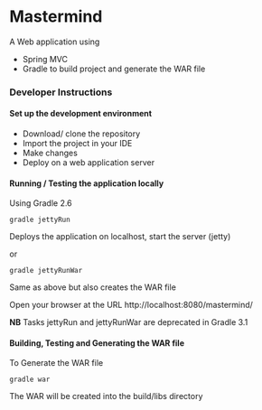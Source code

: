 Mastermind
=================

A Web application using
- Spring MVC
- Gradle to build project and generate the WAR file

### Developer Instructions

#### Set up the development environment
- Download/ clone the repository
- Import the project in your IDE
- Make changes
- Deploy on a web application server



#### Running / Testing the application locally

Using Gradle 2.6
```
gradle jettyRun
```
Deploys the application on localhost, start the server (jetty)

   or

```
gradle jettyRunWar
```
Same as above but also creates the WAR file

Open your browser at the URL
http://localhost:8080/mastermind/


**NB** Tasks jettyRun and jettyRunWar are deprecated in Gradle 3.1


#### Building, Testing and Generating the WAR file

To Generate the WAR file
```
gradle war
```
The WAR will be created into the build/libs directory
